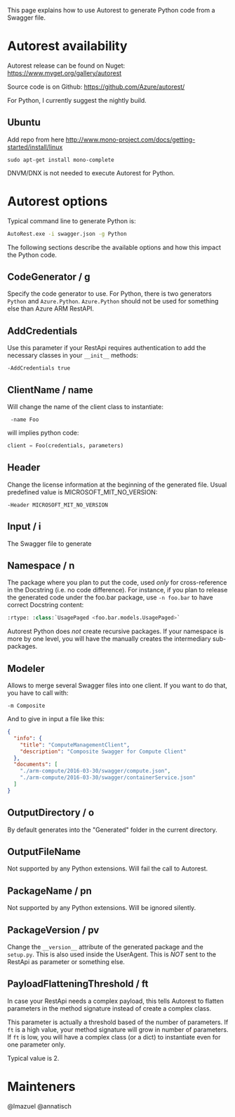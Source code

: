 This page explains how to use Autorest to generate Python code from a Swagger file.

# Autorest availability

Autorest release can be found on Nuget: https://www.myget.org/gallery/autorest

Source code is on Github: https://github.com/Azure/autorest/

For Python, I currently suggest the nightly build.

## Ubuntu 

Add repo from here
http://www.mono-project.com/docs/getting-started/install/linux

    sudo apt-get install mono-complete

DNVM/DNX is not needed to execute Autorest for Python.

# Autorest options

Typical command line to generate Python is:
```bash
AutoRest.exe -i swagger.json -g Python
```

The following sections describe the available options and how this impact the Python code.

## CodeGenerator / g
Specify the code generator to use. For Python, there is two generators `Python` and `Azure.Python`. `Azure.Python` should not be used for something else than Azure ARM RestAPI.

## AddCredentials
Use this parameter if your RestApi requires authentication to add the necessary classes in your `__init__` methods:

    -AddCredentials true

## ClientName / name
Will change the name of the client class to instantiate:

     -name Foo

will implies python code:
```python
client = Foo(credentials, parameters)
```

## Header
Change the license information at the beginning of the generated file. Usual predefined value is MICROSOFT_MIT_NO_VERSION:

    -Header MICROSOFT_MIT_NO_VERSION

## Input / i
The Swagger file to generate

## Namespace / n
The package where you plan to put the code, used *only* for cross-reference in the Docstring (i.e. no code difference). For instance, if you plan to release the generated code under the foo.bar package, use `-n foo.bar` to have correct Docstring content:
```python
:rtype: :class:`UsagePaged <foo.bar.models.UsagePaged>`
```

Autorest Python does *not* create recursive packages. If your namespace is more by one level, you will have the manually creates the intermediary sub-packages.

## Modeler
Allows to merge several Swagger files into one client. If you want to do that, you have to call with:
```
-m Composite
```
And to give in input a file like this:
```json
{
  "info": {
    "title": "ComputeManagementClient",
    "description": "Composite Swagger for Compute Client"
  },
  "documents": [
    "./arm-compute/2016-03-30/swagger/compute.json",
    "./arm-compute/2016-03-30/swagger/containerService.json"
  ]
}
```

## OutputDirectory / o
By default generates into the "Generated" folder in the current directory.

## OutputFileName
Not supported by any Python extensions. Will fail the call to Autorest.

## PackageName / pn
Not supported by any Python extensions. Will be ignored silently.

## PackageVersion / pv
Change the `__version__` attribute of the generated package and the `setup.py`. This is also used inside the UserAgent. This is *NOT* sent to the RestApi as parameter or something else.

## PayloadFlatteningThreshold / ft

In case your RestApi needs a complex payload, this tells Autorest to flatten parameters in the method signature instead of create a complex class.

This parameter is actually a threshold based of the number of parameters. If `ft` is a high value, your method signature will grow in number of parameters. If `ft` is low, you will have a complex class (or a dict) to instantiate even for one parameter only.

Typical value is 2.

# Mainteners

@lmazuel @annatisch